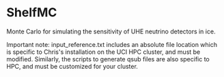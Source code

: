 # ShelfMC
Monte Carlo for simulating the sensitivity of UHE neutrino detectors in ice.

Important note: input_reference.txt includes an absolute file location which is specific to Chris's installation on the UCI HPC cluster, and must be modified.  Similarly, the scripts to generate qsub files are also specific to HPC, and must be customized for your cluster.
